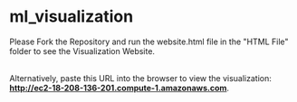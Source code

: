 # ml_visualization

Please Fork the Repository and run the website.html file in the "HTML File" folder to see the Visualization Website.<br><br>

Alternatively, paste this URL into the browser to view the visualization: <b>http://ec2-18-208-136-201.compute-1.amazonaws.com</b>.